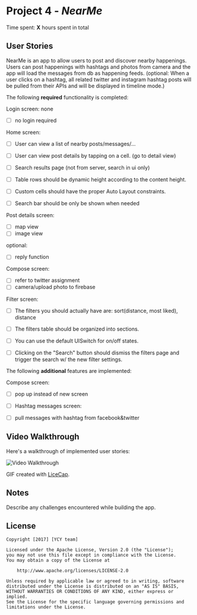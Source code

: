 # Project 4 - *NearMe*

Time spent: **X** hours spent in total

## User Stories

NearMe is an app to allow users to post and discover nearby happenings. Users can post happenings with hashtags and photos from camera and the app will load the messages from db as happening feeds. (optional: When a user clicks on a hashtag, all related twitter and instagram hashtag posts will be pulled from their APIs and will be displayed in timeline mode.)


The following **required** functionality is completed:

Login screen: none
- [ ] no login required


Home screen:
- [ ] User can view a list of nearby posts/messages/…
- [ ] User can view post details by tapping on a cell. (go to detail view)
- [ ] Search results page (not from server, search in ui only)
- [ ] Table rows should be dynamic height according to the content height.
- [ ] Custom cells should have the proper Auto Layout constraints.
- [ ] Search bar should be only be shown when needed


Post details screen:
- [ ] map view
- [ ] image view

optional:
- [ ] reply function


Compose screen:
- [ ] refer to twitter assignment
- [ ] camera/upload photo to firebase

Filter screen:

- [ ] The filters you should actually have are: sort(distance, most liked), distance
- [ ] The filters table should be organized into sections.
- [ ] You can use the default UISwitch for on/off states.
- [ ] Clicking on the "Search" button should dismiss the filters page and trigger the search w/ the new filter settings.


The following **additional** features are implemented:

Compose screen:
- [ ] pop up instead of new screen

- [ ] Hashtag messages screen:
 - [ ] pull messages with hashtag from facebook&twitter




## Video Walkthrough

Here's a walkthrough of implemented user stories:

<img src='http://i.imgur.com/link/to/your/gif/file.gif' title='Video Walkthrough' width='' alt='Video Walkthrough' />

GIF created with [LiceCap](http://www.cockos.com/licecap/).

## Notes

Describe any challenges encountered while building the app.

## License

    Copyright [2017] [YCY team]

    Licensed under the Apache License, Version 2.0 (the "License");
    you may not use this file except in compliance with the License.
    You may obtain a copy of the License at

        http://www.apache.org/licenses/LICENSE-2.0

    Unless required by applicable law or agreed to in writing, software
    distributed under the License is distributed on an "AS IS" BASIS,
    WITHOUT WARRANTIES OR CONDITIONS OF ANY KIND, either express or implied.
    See the License for the specific language governing permissions and
    limitations under the License.
